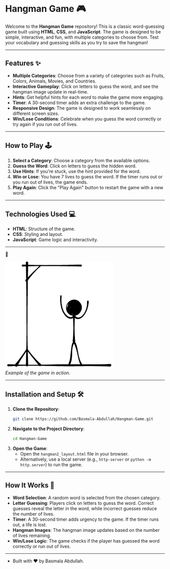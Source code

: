 # Hangman Game 🎮

Welcome to the **Hangman Game** repository! This is a classic word-guessing game built using **HTML**, **CSS**, and **JavaScript**. The game is designed to be simple, interactive, and fun, with multiple categories to choose from. Test your vocabulary and guessing skills as you try to save the hangman!

---

## Features ✨

- **Multiple Categories**: Choose from a variety of categories such as Fruits, Colors, Animals, Movies, and Countries.
- **Interactive Gameplay**: Click on letters to guess the word, and see the hangman image update in real-time.
- **Hints**: Get helpful hints for each word to make the game more engaging.
- **Timer**: A 30-second timer adds an extra challenge to the game.
- **Responsive Design**: The game is designed to work seamlessly on different screen sizes.
- **Win/Lose Conditions**: Celebrate when you guess the word correctly or try again if you run out of lives.

---

## How to Play 🕹️

1. **Select a Category**: Choose a category from the available options.
2. **Guess the Word**: Click on letters to guess the hidden word.
3. **Use Hints**: If you're stuck, use the hint provided for the word.
4. **Win or Lose**: You have 7 lives to guess the word. If the timer runs out or you run out of lives, the game ends.
5. **Play Again**: Click the "Play Again" button to restart the game with a new word.

---

## Technologies Used 💻

- **HTML**: Structure of the game.
- **CSS**: Styling and layout.
- **JavaScript**: Game logic and interactivity.
---

📸

![Hangman Game Screenshot](images/won.png)  
*Example of the game in action.*

---

## Installation and Setup 🛠️

1. **Clone the Repository**:
   ```bash
   git clone https://github.com/Basmala-Abdullah/Hangman-Game.git
   ```
2. **Navigate to the Project Directory**:
   ```bash
   cd Hangman-Game
   ```
3. **Open the Game**:
   - Open the `hangman2_layout.html` file in your browser.
   - Alternatively, use a local server (e.g., `http-server` or `python -m http.server`) to run the game.
---
## How It Works 🧠

- **Word Selection**: A random word is selected from the chosen category.
- **Letter Guessing**: Players click on letters to guess the word. Correct guesses reveal the letter in the word, while incorrect guesses reduce the number of lives.
- **Timer**: A 30-second timer adds urgency to the game. If the timer runs out, a life is lost.
- **Hangman Images**: The hangman image updates based on the number of lives remaining.
- **Win/Lose Logic**: The game checks if the player has guessed the word correctly or run out of lives.
---
- Built with ❤️ by Basmala Abdullah.
